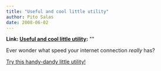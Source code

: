 ```yaml
---
title: "Useful and cool little utility"
author: Pito Salas
date: 2008-06-02
---
```


**Link: [Useful and cool little utility](None):** ""

Ever wonder what speed your internet connection _really_ has?

[Try this handy-dandy little
utility!](<http://www.internetfrog.com/mypc/speedtest/>)


